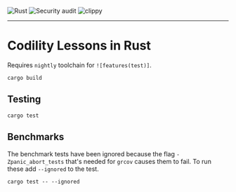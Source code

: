 ![Rust](https://github.com/geoffjay/codility-rs/workflows/Rust/badge.svg)
![Security audit](https://github.com/geoffjay/codility-rs/workflows/Security%20audit/badge.svg)
![clippy](https://github.com/geoffjay/codility-rs/workflows/clippy/badge.svg)

---

# Codility Lessons in Rust

Requires `nightly` toolchain for `![features(test)]`.

```shell
cargo build
```

## Testing

```shell
cargo test
```

## Benchmarks

The benchmark tests have been ignored because the flag `-Zpanic_abort_tests` that's needed for `grcov` causes them to
fail. To run these add `--ignored` to the test.

```shell
cargo test -- --ignored
```